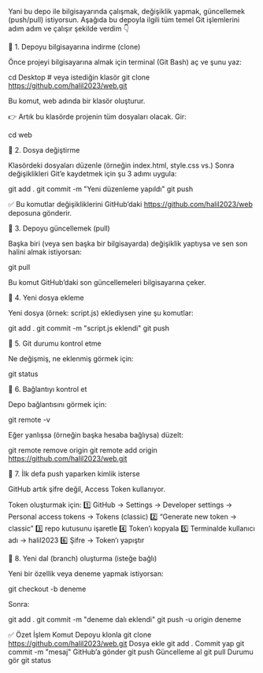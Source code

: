Yani bu depo ile bilgisayarında çalışmak, değişiklik yapmak, güncellemek (push/pull) istiyorsun.
Aşağıda bu depoyla ilgili tüm temel Git işlemlerini adım adım ve çalışır şekilde verdim 👇

🔹 1. Depoyu bilgisayarına indirme (clone)

Önce projeyi bilgisayarına almak için terminal (Git Bash) aç ve şunu yaz:

cd Desktop  # veya istediğin klasör
git clone https://github.com/halil2023/web.git


Bu komut, web adında bir klasör oluşturur.

👉 Artık bu klasörde projenin tüm dosyaları olacak.
Gir:

cd web

🔹 2. Dosya değiştirme

Klasördeki dosyaları düzenle (örneğin index.html, style.css vs.)
Sonra değişiklikleri Git’e kaydetmek için şu 3 adımı uygula:

git add .
git commit -m "Yeni düzenleme yapıldı"
git push


✅ Bu komutlar değişikliklerini GitHub’daki https://github.com/halil2023/web deposuna gönderir.

🔹 3. Depoyu güncellemek (pull)

Başka biri (veya sen başka bir bilgisayarda) değişiklik yaptıysa ve sen son halini almak istiyorsan:

git pull


Bu komut GitHub’daki son güncellemeleri bilgisayarına çeker.

🔹 4. Yeni dosya ekleme

Yeni dosya (örnek: script.js) eklediysen yine şu komutlar:

git add .
git commit -m "script.js eklendi"
git push

🔹 5. Git durumu kontrol etme

Ne değişmiş, ne eklenmiş görmek için:

git status

🔹 6. Bağlantıyı kontrol et

Depo bağlantısını görmek için:

git remote -v


Eğer yanlışsa (örneğin başka hesaba bağlıysa) düzelt:

git remote remove origin
git remote add origin https://github.com/halil2023/web.git

🔑 7. İlk defa push yaparken kimlik isterse

GitHub artık şifre değil, Access Token kullanıyor.

Token oluşturmak için:
1️⃣ GitHub → Settings → Developer settings → Personal access tokens → Tokens (classic)
2️⃣ “Generate new token → classic”
3️⃣ repo kutusunu işaretle
4️⃣ Token’ı kopyala
5️⃣ Terminalde kullanıcı adı → halil2023
6️⃣ Şifre → Token’ı yapıştır

🔹 8. Yeni dal (branch) oluşturma (isteğe bağlı)

Yeni bir özellik veya deneme yapmak istiyorsan:

git checkout -b deneme


Sonra:

git add .
git commit -m "deneme dalı eklendi"
git push -u origin deneme

✅ Özet
İşlem	Komut
Depoyu klonla	git clone https://github.com/halil2023/web.git
Dosya ekle	git add .
Commit yap	git commit -m "mesaj"
GitHub’a gönder	git push
Güncelleme al	git pull
Durumu gör	git status
